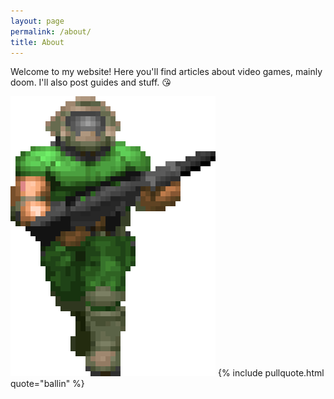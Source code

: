 ```yaml
---
layout: page
permalink: /about/
title: About
---
```

Welcome to my website! Here you'll find articles about video games, mainly doom. I'll also post guides and stuff. 😘

![](../images/doomguy.webp)
{% include pullquote.html quote="ballin" %}
<!--stackedit_data:
eyJoaXN0b3J5IjpbLTIxMjA2MTYzNzIsLTIxMjUwMTQ0MDYsLT
IxMjA2MTYzNzIsLTk3MzMwODYxMCwxNzE5MDU3MjE1LC0xNzY1
MTY4NjEyXX0=
-->